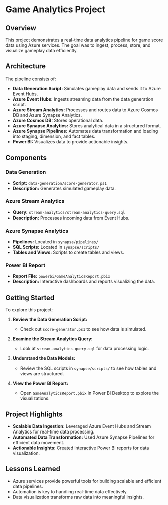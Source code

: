 # Game Analytics Project

## Overview

This project demonstrates a real-time data analytics pipeline for game score data using Azure services. The goal was to ingest, process, store, and visualize gameplay data efficiently.

## Architecture

The pipeline consists of:

- **Data Generation Script:** Simulates gameplay data and sends it to Azure Event Hubs.
- **Azure Event Hubs:** Ingests streaming data from the data generation script.
- **Azure Stream Analytics:** Processes and routes data to Azure Cosmos DB and Azure Synapse Analytics.
- **Azure Cosmos DB:** Stores operational data.
- **Azure Synapse Analytics:** Stores analytical data in a structured format.
- **Azure Synapse Pipelines:** Automates data transformation and loading into staging, dimension, and fact tables.
- **Power BI:** Visualizes data to provide actionable insights.


## Components

### Data Generation

- **Script:** `data-generation/score-generator.ps1`
- **Description:** Generates simulated gameplay data.

### Azure Stream Analytics

- **Query:** `stream-analytics/stream-analytics-query.sql`
- **Description:** Processes incoming data from Event Hubs.

### Azure Synapse Analytics

- **Pipelines:** Located in `synapse/pipelines/`
- **SQL Scripts:** Located in `synapse/scripts/`
- **Tables and Views:** Scripts to create tables and views.

### Power BI Report

- **Report File:** `powerbi/GameAnalyticsReport.pbix`
- **Description:** Interactive dashboards and reports visualizing the data.

## Getting Started

To explore this project:

1. **Review the Data Generation Script:**
   - Check out `score-generator.ps1` to see how data is simulated.

2. **Examine the Stream Analytics Query:**
   - Look at `stream-analytics-query.sql` for data processing logic.

3. **Understand the Data Models:**
   - Review the SQL scripts in `synapse/scripts/` to see how tables and views are structured.

4. **View the Power BI Report:**
   - Open `GameAnalyticsReport.pbix` in Power BI Desktop to explore the visualizations.

## Project Highlights

- **Scalable Data Ingestion:** Leveraged Azure Event Hubs and Stream Analytics for real-time data processing.
- **Automated Data Transformation:** Used Azure Synapse Pipelines for efficient data movement.
- **Actionable Insights:** Created interactive Power BI reports for data visualization.

## Lessons Learned

- Azure services provide powerful tools for building scalable and efficient data pipelines.
- Automation is key to handling real-time data effectively.
- Data visualization transforms raw data into meaningful insights.

